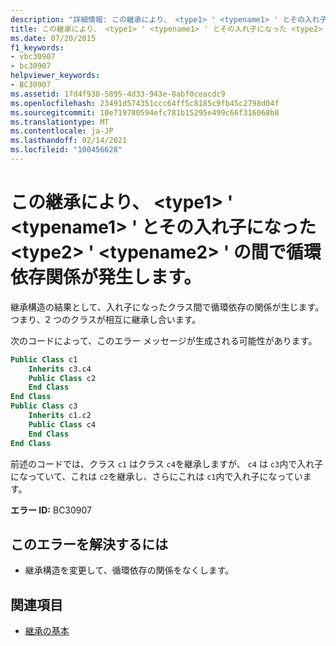 ```yaml
---
description: "詳細情報: この継承により、 <type1> ' <typename1> ' とその入れ子になった <type2> ' <typename2> ' の間に循環依存関係が発生します。"
title: この継承により、 <type1> ' <typename1> ' とその入れ子になった <type2> ' <typename2> ' の間で循環依存関係が発生します。
ms.date: 07/20/2015
f1_keywords:
- vbc30907
- bc30907
helpviewer_keywords:
- BC30907
ms.assetid: 17d4f938-5895-4d33-943e-8abf0ceacdc9
ms.openlocfilehash: 23491d574351ccc64ff5c8185c9fb45c2798d04f
ms.sourcegitcommit: 10e719780594efc781b15295e499c66f316068b8
ms.translationtype: MT
ms.contentlocale: ja-JP
ms.lasthandoff: 02/14/2021
ms.locfileid: "100456628"
---
```

# <a name="this-inheritance-causes-circular-dependencies-between-type1-typename1-and-its-nested-type2-typename2"></a>この継承により、 \<type1> ' \<typename1> ' とその入れ子になった \<type2> ' \<typename2> ' の間で循環依存関係が発生します。

継承構造の結果として、入れ子になったクラス間で循環依存の関係が生じます。つまり、2 つのクラスが相互に継承し合います。  
  
 次のコードによって、このエラー メッセージが生成される可能性があります。  
  
```vb  
Public Class c1  
    Inherits c3.c4  
    Public Class c2  
    End Class  
End Class  
Public Class c3  
    Inherits c1.c2  
    Public Class c4  
    End Class  
End Class  
```  
  
 前述のコードでは、クラス `c1` はクラス `c4`を継承しますが、 `c4` は `c3`内で入れ子になっていて、これは `c2`を継承し、さらにこれは `c1`内で入れ子になっています。  
  
 **エラー ID:** BC30907  
  
## <a name="to-correct-this-error"></a>このエラーを解決するには  
  
- 継承構造を変更して、循環依存の関係をなくします。  
  
## <a name="see-also"></a>関連項目

- [継承の基本](../programming-guide/language-features/objects-and-classes/inheritance-basics.md)
